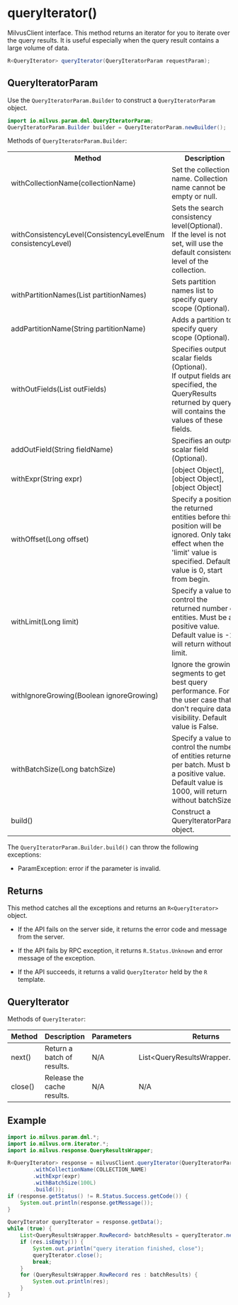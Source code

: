 # queryIterator()

MilvusClient interface. This method returns an iterator for you to iterate over the query results. It is useful especially when the query result contains a large volume of data.

```java
R<QueryIterator> queryIterator(QueryIteratorParam requestParam);
```

## QueryIteratorParam

Use the `QueryIteratorParam.Builder` to construct a `QueryIteratorParam` object.

```java
import io.milvus.param.dml.QueryIteratorParam;
QueryIteratorParam.Builder builder = QueryIteratorParam.newBuilder();
```

Methods of `QueryIteratorParam.Builder`:

<table>
    <tr>
        <th>Method</th>
        <th>Description</th>
        <th>Parameters</th>
    </tr>
    <tr>
        <td>withCollectionName(collectionName)</td>
        <td>Set the collection name. Collection name cannot be empty or null.</td>
        <td>collectionName: The target collection name.</td>
    </tr>
    <tr>
        <td>withConsistencyLevel(ConsistencyLevelEnum consistencyLevel)</td>
        <td>Sets the search consistency level(Optional).<br/>If the level is not set, will use the default consistency level of the collection.</td>
        <td>consistencyLevel: The consistency level used in the query.</td>
    </tr>
    <tr>
        <td>withPartitionNames(List<String> partitionNames)</td>
        <td>Sets partition names list to specify query scope (Optional).</td>
        <td>partitionNames: The name list of partitions to be queried.</td>
    </tr>
    <tr>
        <td>addPartitionName(String partitionName)</td>
        <td>Adds a partition to specify query scope (Optional).</td>
        <td>partitionName: A partition name to be queried.</td>
    </tr>
    <tr>
        <td>withOutFields(List<String> outFields)</td>
        <td>Specifies output scalar fields (Optional).<br/>If output fields are specified, the QueryResults returned by query() will contains the values of these fields. </td>
        <td><br/>outFields: The name list of fields to be outputed.</td>
    </tr>
    <tr>
        <td>addOutField(String fieldName)</td>
        <td>Specifies an output scalar field (Optional).</td>
        <td>fieldName: An output field name.</td>
    </tr>
    <tr>
        <td>withExpr(String expr)</td>
        <td>[object Object],[object Object],[object Object]</td>
        <td>expr: The expression to query</td>
    </tr>
    <tr>
        <td>withOffset(Long offset)</td>
        <td>Specify a position, the returned entities before this position will be ignored. Only take effect when the 'limit' value is specified. Default value is 0, start from begin.</td>
        <td>offset: A value to define the position.</td>
    </tr>
    <tr>
        <td>withLimit(Long limit)</td>
        <td>Specify a value to control the returned number of entities. Must be a positive value. Default value is -1, will return without limit.</td>
        <td>limit: A value to define the limit of returned entities.</td>
    </tr>
    <tr>
        <td>withIgnoreGrowing(Boolean ignoreGrowing)</td>
        <td>Ignore the growing segments to get best query performance. For the user case that don't require data visibility. Default value is False.</td>
        <td>ignoreGrowing: Ignore growing segments or not.</td>
    </tr>
    <tr>
        <td>withBatchSize(Long batchSize)</td>
        <td>Specify a value to control the number of entities returned per batch. Must be a positive value.<br/>Default value is 1000, will return without batchSize.</td>
        <td>batchSize: A value to define the number of entities returned per batch</td>
    </tr>
    <tr>
        <td>build()</td>
        <td>Construct a QueryIteratorParam object.</td>
        <td>N/A</td>
    </tr>
</table>

The `QueryIteratorParam.Builder.build()` can throw the following exceptions:

- ParamException: error if the parameter is invalid.

## Returns

This method catches all the exceptions and returns an `R<QueryIterator>` object.

- If the API fails on the server side, it returns the error code and message from the server.

- If the API fails by RPC exception, it returns `R.Status.Unknown` and error message of the exception.

- If the API succeeds, it returns a valid `QueryIterator` held by the `R` template.

## QueryIterator

Methods of `QueryIterator`:

|  **Method** |  **Description**            |  **Parameters** |  **Returns**                         |
| ----------- | --------------------------- | --------------- | ------------------------------------ |
|  next()     |  Return a batch of results. |  N/A            |  List<QueryResultsWrapper.RowRecord> |
|  close()    |  Release the cache results. |  N/A            |  N/A                                 |

## Example

```java
import io.milvus.param.dml.*;
import io.milvus.orm.iterator.*;
import io.milvus.response.QueryResultsWrapper;

R<QueryIterator> response = milvusClient.queryIterator(QueryIteratorParam.newBuilder()
        .withCollectionName(COLLECTION_NAME)
        .withExpr(expr)
        .withBatchSize(100L)
        .build());
if (response.getStatus() != R.Status.Success.getCode()) {
    System.out.println(response.getMessage());
}

QueryIterator queryIterator = response.getData();
while (true) {
    List<QueryResultsWrapper.RowRecord> batchResults = queryIterator.next();
    if (res.isEmpty()) {
        System.out.println("query iteration finished, close");
        queryIterator.close();
        break;
    }
    for (QueryResultsWrapper.RowRecord res : batchResults) {
        System.out.println(res);
    }
}
```
